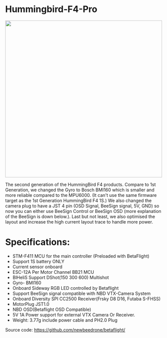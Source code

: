 # Hummingbird-F4-Pro
<img src="https://cdn.shopify.com/s/files/1/1126/9610/products/IMG_9574_4032x.jpg?v=1594078282"  height="500">

The second generation of the HummingBird F4 products. Compare to 1st Generation, we changed the Gyro to Bosch BMI160 which is smaller and more reliable compared to the MPU6000. (It can't use the same firmware target as the 1st Generation HummingBird F4 1S.) We also changed the camera plug to have a JST 4 pin (OSD Signal, BeeSign signal, 5V, GND) so now you can either use BeeSign Control or BeeSign OSD (more explanation of the BeeSign is down below.). Last but not least, we also optimised the layout and increase the high current layout trace to handle more power.  

# Specifications:

* STM-F411 MCU for the main controller (Preloaded with BetaFlight)
* Support 1S battery ONLY
* Current sensor onboard
* ESC-12A Per Motor Channel BB21 MCU 
* BlHeliS Support DShot(150 300 600) Multishot 
* Gyro- BMI160
* Onboard Sideway RGB LED controlled by Betaflight
* Support BeeSign signal compatible with NBD VTX-Camera System
* Onboard Diversity SPI CC2500 Receiver(Frsky D8 D16, Futaba S-FHSS)
* MotorPlug JST1.0 
* NBD OSD(Betaflight OSD Compatible)
* 5V 1A Power support for external VTX Camera Or Receiver.
* Weight: 3.77g include power cable and PH2.0 Plug

Source code: https://github.com/newbeedrone/betaflight/

